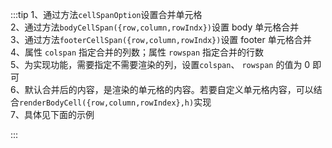 :::tip
1、通过方法`cellSpanOption`设置合并单元格<br>
2、通过方法`bodyCellSpan({row,column,rowIndx})`设置 body 单元格合并<br>
3、通过方法`footerCellSpan({row,column,rowIndx})`设置 footer 单元格合并<br>
4、属性 `colspan` 指定合并的列数；属性 `rowspan` 指定合并的行数<br>
5、为实现功能，需要指定不需要渲染的列，设置`colspan`、 `rowspan` 的值为 0 即可<br>
6、默认合并后的内容，是渲染的单元格的内容。若要自定义单元格内容，可以结合`renderBodyCell({row,column,rowIndex},h)`实现<br>
7、具体见下面的示例

:::
